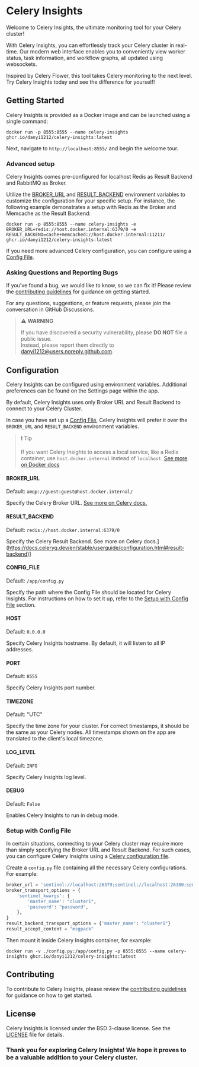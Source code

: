 # Celery Insights

Welcome to Celery Insights, the ultimate monitoring tool for your Celery cluster!

With Celery Insights, you can effortlessly track your Celery cluster in real-time. 
Our modern web interface enables you to conveniently view worker status, 
task information, and workflow graphs, all updated using websockets.

Inspired by Celery Flower, this tool takes Celery monitoring to the next level.  
Try Celery Insights today and see the difference for yourself!

## Getting Started

Celery Insights is provided as a Docker image and can be launched using a single command:
```shell
docker run -p 8555:8555 --name celery-insights ghcr.io/danyi1212/celery-insights:latest
```

Next, navigate to `http://localhost:8555/` and begin the welcome tour.

### Advanced setup
Celery Insights comes pre-configured for localhost Redis as Result Backend and RabbitMQ as Broker.

Utilize the [BROKER_URL](#brokerurl) and [RESULT_BACKEND](#resultbackend) environment variables to customize the
configuration for your specific setup.
For instance, the following example demonstrates a setup with Redis as the Broker and Memcache as the Result Backend:
```shell
docker run -p 8555:8555 --name celery-insights -e BROKER_URL=redis://host.docker.internal:6379/0 -e RESULT_BACKEND=cache+memcached://host.docker.internal:11211/ ghcr.io/danyi1212/celery-insights:latest
```
If you need more advanced Celery configuration, you can configure using a [Config File](#setup-with-config-file).

### Asking Questions and Reporting Bugs

If you've found a bug, we would like to know, so we can fix it!
Please review the [contributing guidelines](CONTRIBUTING.md) for guidance on getting started.

For any questions, suggestions, or feature requests, please join the conversation in GitHub Discussions.

> :warning: **WARNING**
>
> If you have discovered a security vulnerability, please **DO NOT** file a public issue.  
> Instead, please report them directly to danyi1212@users.noreply.github.com.

## Configuration

Celery Insights can be configured using environment variables.
Additional preferences can be found on the Settings page within the app.

By default, Celery Insights uses only Broker URL and Result Backend to connect to your Celery Cluster.

In case you have set up a [Config File](#setup-with-config-file), 
Celery Insights will prefer it over the `BROKER_URL` and `RESULT_BACKEND` environment variables.

> :exclamation: Tip
> 
> If you want Celery Insights to access a local service, like a Redis container, use `host.docker.internal` instead of `localhost`.
> [See more on Docker docs](https://docs.docker.com/desktop/networking/#use-cases-and-workarounds-for-all-platforms)

#### BROKER_URL
Default: `amqp://guest:guest@host.docker.internal/`

Specify the Celery Broker URL.
[See more on Celery docs.](https://docs.celeryq.dev/en/stable/userguide/configuration.html#broker-url)

#### RESULT_BACKEND
Default: `redis://host.docker.internal:6379/0`

Specify the Celery Result Backend.
See more on Celery docs.](https://docs.celeryq.dev/en/stable/userguide/configuration.html#result-backend)]

#### CONFIG_FILE
Default: `/app/config.py`

Specify the path where the Config File should be located for Celery Insights. 
For instructions on how to set it up, refer to the [Setup with Config File](#setup-with-config-file) section.

#### HOST
Default: `0.0.0.0`

Specify Celery Insights hostname. By default, it will listen to all IP addresses.

#### PORT
Default: `8555`

Specify Celery Insights port number.

#### TIMEZONE
Default: "UTC"

Specify the time zone for your cluster.
For correct timestamps, it should be the same as your Celery nodes.
All timestamps shown on the app are translated to the client's local timezone.

#### LOG_LEVEL
Default: `INFO`

Specify Celery Insights log level.

#### DEBUG
Default: `False`

Enables Celery Insights to run in debug mode.

### Setup with Config File

In certain situations, connecting to your Celery cluster may require more than simply specifying the Broker URL and
Result Backend.
For such cases, you can configure Celery Insights 
using a [Celery configuration file](https://docs.celeryq.dev/en/stable/userguide/configuration.html).

Create a `config.py` file containing all the necessary Celery configurations. For example:
```python
broker_url = 'sentinel://localhost:26379;sentinel://localhost:26380;sentinel://localhost:26381'
broker_transport_options = {
    'sentinel_kwargs': {
        'master_name': "cluster1",
        'password': "password",
    },
}
result_backend_transport_options = {'master_name': "cluster1"}
result_accept_content = "msgpack"
```

Then mount it inside Celery Insights container, for example:
```shell
docker run -v ./config.py:/app/config.py -p 8555:8555 --name celery-insights ghcr.io/danyi1212/celery-insights:latest
```

## Contributing

To contribute to Celery Insights, please review the [contributing guidelines](CONTRIBUTING.md) for guidance on how to
get started.

## License

Celery Insights is licensed under the BSD 3-clause license. See the [LICENSE](LICENSE) file for details.

### Thank you for exploring Celery Insights! We hope it proves to be a valuable addition to your Celery cluster.
